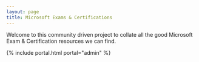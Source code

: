 ```yaml
---
layout: page
title: Microsoft Exams & Certifications
---
```


Welcome to this community driven project to collate all the good Microsoft Exam & Certification resources we can find.

{% include portal.html portal="admin" %}

